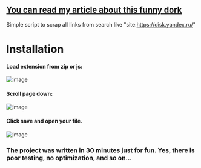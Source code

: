 ## [You can read my article about this funny dork](https://t.me/citadelle_de_exzuperi/35)
Simple script to scrap all links from search like "site:https://disk.yandex.ru/"

# Installation
#### Load extension from zip or js:
![image](https://github.com/ExZuperi/YaDiskDorksLinksScrapper/assets/54681029/66ee99d8-3896-4ad5-a990-02361b067f17)

#### Scroll page down:
![image](https://github.com/ExZuperi/YaDiskDorksLinksScrapper/assets/54681029/5f0c256b-20e8-4102-9f37-1ff187805cc7)

#### Click save and open your file.
![image](https://github.com/ExZuperi/YaDiskDorksLinksScrapper/assets/54681029/1412c0a3-56ca-459e-a8b6-f0820554dfcb)

### The project was written in 30 minutes just for fun. Yes, there is poor testing, no optimization, and so on...
